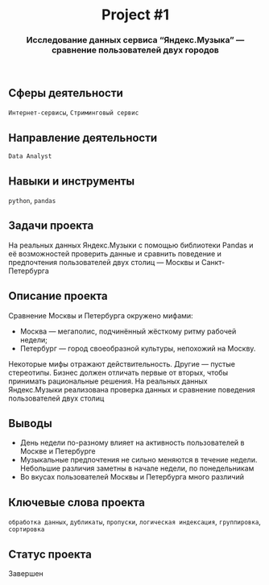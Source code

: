 <h1 align="center">  
  Project #1 
</h1> 

<h3 align="center"> Исследование данных сервиса “Яндекс.Музыка” — сравнение пользователей двух городов </h3>
<br>

## Сферы деятельности
`Интернет-сервисы`, `Стриминговый сервис`

## Направление деятельности
`Data Analyst`

## Навыки и инструменты
`python`, `pandas`

## Задачи проекта
На реальных данных Яндекс.Музыки c помощью библиотеки Pandas и её возможностей проверить данные и сравнить поведение и предпочтения пользователей двух столиц — Москвы и Санкт-Петербурга

## Описание проекта
Сравнение Москвы и Петербурга окружено мифами: 
- Москва — мегаполис, подчинённый жёсткому ритму рабочей недели; 
- Петербург — город своеобразной культуры, непохожий на Москву.

Некоторые мифы отражают действительность. Другие — пустые стереотипы. Бизнес должен отличать первые от вторых, чтобы принимать рациональные решения. На реальных данных Яндекс.Музыки реализована проверка данных и сравнение поведения пользователей двух столиц

## Выводы
- День недели по-разному влияет на активность пользователей в Москве и Петербурге
- Музыкальные предпочтения не сильно меняются в течение недели. Небольшие различия заметны в начале недели, по понедельникам
- Во вкусах пользователей Москвы и Петербурга много различий

## Ключевые слова проекта
`обработка данных`, `дубликаты`, `пропуски`, `логическая индексация`, `группировка`, `сортировка`

## Статус проекта
Завершен
